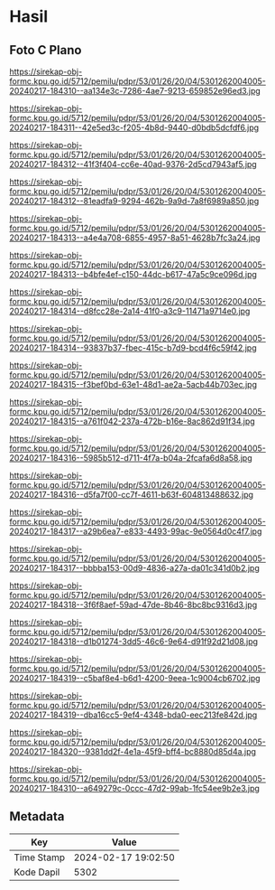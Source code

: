# Hasil

## Foto C Plano

https://sirekap-obj-formc.kpu.go.id/5712/pemilu/pdpr/53/01/26/20/04/5301262004005-20240217-184310--aa134e3c-7286-4ae7-9213-659852e96ed3.jpg

https://sirekap-obj-formc.kpu.go.id/5712/pemilu/pdpr/53/01/26/20/04/5301262004005-20240217-184311--42e5ed3c-f205-4b8d-9440-d0bdb5dcfdf6.jpg

https://sirekap-obj-formc.kpu.go.id/5712/pemilu/pdpr/53/01/26/20/04/5301262004005-20240217-184312--41f3f404-cc6e-40ad-9376-2d5cd7943af5.jpg

https://sirekap-obj-formc.kpu.go.id/5712/pemilu/pdpr/53/01/26/20/04/5301262004005-20240217-184312--81eadfa9-9294-462b-9a9d-7a8f6989a850.jpg

https://sirekap-obj-formc.kpu.go.id/5712/pemilu/pdpr/53/01/26/20/04/5301262004005-20240217-184313--a4e4a708-6855-4957-8a51-4628b7fc3a24.jpg

https://sirekap-obj-formc.kpu.go.id/5712/pemilu/pdpr/53/01/26/20/04/5301262004005-20240217-184313--b4bfe4ef-c150-44dc-b617-47a5c9ce096d.jpg

https://sirekap-obj-formc.kpu.go.id/5712/pemilu/pdpr/53/01/26/20/04/5301262004005-20240217-184314--d8fcc28e-2a14-41f0-a3c9-11471a9714e0.jpg

https://sirekap-obj-formc.kpu.go.id/5712/pemilu/pdpr/53/01/26/20/04/5301262004005-20240217-184314--93837b37-fbec-415c-b7d9-bcd4f6c59f42.jpg

https://sirekap-obj-formc.kpu.go.id/5712/pemilu/pdpr/53/01/26/20/04/5301262004005-20240217-184315--f3bef0bd-63e1-48d1-ae2a-5acb44b703ec.jpg

https://sirekap-obj-formc.kpu.go.id/5712/pemilu/pdpr/53/01/26/20/04/5301262004005-20240217-184315--a761f042-237a-472b-b16e-8ac862d91f34.jpg

https://sirekap-obj-formc.kpu.go.id/5712/pemilu/pdpr/53/01/26/20/04/5301262004005-20240217-184316--5985b512-d711-4f7a-b04a-2fcafa6d8a58.jpg

https://sirekap-obj-formc.kpu.go.id/5712/pemilu/pdpr/53/01/26/20/04/5301262004005-20240217-184316--d5fa7f00-cc7f-4611-b63f-604813488632.jpg

https://sirekap-obj-formc.kpu.go.id/5712/pemilu/pdpr/53/01/26/20/04/5301262004005-20240217-184317--a29b6ea7-e833-4493-99ac-9e0564d0c4f7.jpg

https://sirekap-obj-formc.kpu.go.id/5712/pemilu/pdpr/53/01/26/20/04/5301262004005-20240217-184317--bbbba153-00d9-4836-a27a-da01c341d0b2.jpg

https://sirekap-obj-formc.kpu.go.id/5712/pemilu/pdpr/53/01/26/20/04/5301262004005-20240217-184318--3f6f8aef-59ad-47de-8b46-8bc8bc9316d3.jpg

https://sirekap-obj-formc.kpu.go.id/5712/pemilu/pdpr/53/01/26/20/04/5301262004005-20240217-184318--d1b01274-3dd5-46c6-9e64-d91f92d21d08.jpg

https://sirekap-obj-formc.kpu.go.id/5712/pemilu/pdpr/53/01/26/20/04/5301262004005-20240217-184319--c5baf8e4-b6d1-4200-9eea-1c9004cb6702.jpg

https://sirekap-obj-formc.kpu.go.id/5712/pemilu/pdpr/53/01/26/20/04/5301262004005-20240217-184319--dba16cc5-9ef4-4348-bda0-eec213fe842d.jpg

https://sirekap-obj-formc.kpu.go.id/5712/pemilu/pdpr/53/01/26/20/04/5301262004005-20240217-184320--9381dd2f-4e1a-45f9-bff4-bc8880d85d4a.jpg

https://sirekap-obj-formc.kpu.go.id/5712/pemilu/pdpr/53/01/26/20/04/5301262004005-20240217-184310--a649279c-0ccc-47d2-99ab-1fc54ee9b2e3.jpg


## Metadata

| Key        | Value               |
| ---------- | ------------------- |
| Time Stamp | 2024-02-17 19:02:50 |
| Kode Dapil | 5302                |



